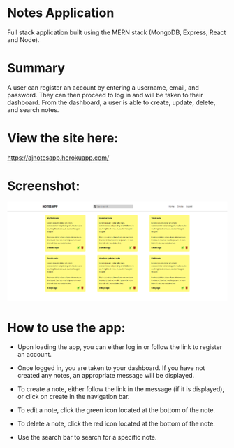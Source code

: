 # Notes Application

Full stack application built using the MERN stack (MongoDB, Express, React and Node).

# Summary

A user can register an account by entering a username, email, and password. They can then proceed to log in and will be taken to their dashboard. From the dashboard, a user is able to create, update, delete, and search notes.

# View the site here:

https://ajnotesapp.herokuapp.com/

# Screenshot:

![notes app](https://github.com/ajwilliamss/notes-app/blob/main/notesapp.png)

# How to use the app:

- Upon loading the app, you can either log in or follow the link to register an account.

- Once logged in, you are taken to your dashboard. If you have not created any notes, an appropriate message will be displayed.

- To create a note, either follow the link in the message (if it is displayed), or click on create in the navigation bar.

- To edit a note, click the green icon located at the bottom of the note.

- To delete a note, click the red icon located at the bottom of the note.

- Use the search bar to search for a specific note.

